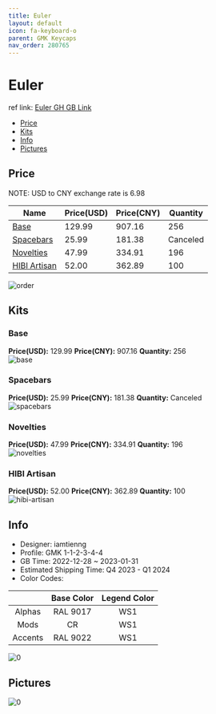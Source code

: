```yaml
---
title: Euler 
layout: default
icon: fa-keyboard-o
parent: GMK Keycaps
nav_order: 280765
---
```


# Euler 

ref link: [Euler GH GB Link](https://geekhack.org/index.php?topic=119227.0)

* [Price](#price)
* [Kits](#kits)
* [Info](#info)
* [Pictures](#pictures)

## Price

NOTE: USD to CNY exchange rate is 6.98

| Name          | Price(USD)   |  Price(CNY) | Quantity |
| ------------- | ------------ |  ---------- | -------- |
|[Base](#base)|129.99|907.16|256|
|[Spacebars](#spacebars)|25.99|181.38|Canceled|
|[Novelties](#novelties)|47.99|334.91|196|
|[HIBI Artisan](#hibi-artisan)|52.00|362.89|100|

<img src="{{ 'assets/images/gmk-keycaps/Euler/order.png' | relative_url }}" alt="order" class="image featured">

## Kits
### Base  
**Price(USD):** 129.99	**Price(CNY):** 907.16	**Quantity:** 256  
<img src="{{ 'assets/images/gmk-keycaps/Euler/kits_pics/base.jpg' | relative_url }}" alt="base" class="image featured">

### Spacebars  
**Price(USD):** 25.99	**Price(CNY):** 181.38	**Quantity:** Canceled  
<img src="{{ 'assets/images/gmk-keycaps/Euler/kits_pics/spacebars.png' | relative_url }}" alt="spacebars" class="image featured">

### Novelties  
**Price(USD):** 47.99	**Price(CNY):** 334.91	**Quantity:** 196  
<img src="{{ 'assets/images/gmk-keycaps/Euler/kits_pics/novelties.jpg' | relative_url }}" alt="novelties" class="image featured">

### HIBI Artisan  
**Price(USD):** 52.00	**Price(CNY):** 362.89	**Quantity:** 100  
<img src="{{ 'assets/images/gmk-keycaps/Euler/kits_pics/hibi-artisan.png' | relative_url }}" alt="hibi-artisan" class="image featured">

## Info
* Designer: iamtienng  
* Profile: GMK 1-1-2-3-4-4  
* GB Time: 2022-12-28 ~ 2023-01-31  
* Estimated Shipping Time: Q4 2023 - Q1 2024  
* Color Codes:  

| |Base Color     | Legend Color
| :-------------: | :-------------: | :------------:
|Alphas|RAL 9017|WS1
|Mods|CR|WS1
|Accents|RAL 9022|WS1

<img src="{{ 'assets/images/gmk-keycaps/Euler/0.jpg' | relative_url }}" alt="0" class="image featured">

## Pictures  
<img src="{{ 'assets/images/gmk-keycaps/Euler/rendering_pics/0.jpg' | relative_url }}" alt="0" class="image featured">
